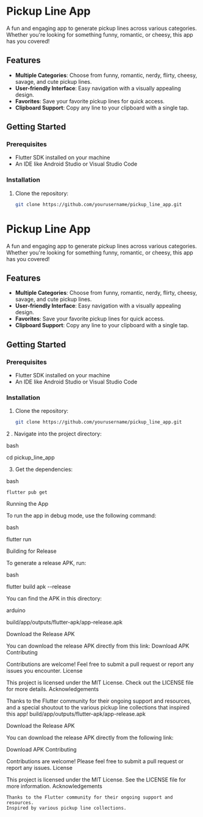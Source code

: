 # Pickup Line App

A fun and engaging app to generate pickup lines across various categories. Whether you're looking for something funny, romantic, or cheesy, this app has you covered!

## Features

- **Multiple Categories**: Choose from funny, romantic, nerdy, flirty, cheesy, savage, and cute pickup lines.
- **User-friendly Interface**: Easy navigation with a visually appealing design.
- **Favorites**: Save your favorite pickup lines for quick access.
- **Clipboard Support**: Copy any line to your clipboard with a single tap.

## Getting Started

### Prerequisites

- Flutter SDK installed on your machine
- An IDE like Android Studio or Visual Studio Code

### Installation

1. Clone the repository:

   ```bash
   git clone https://github.com/yourusername/pickup_line_app.git

# Pickup Line App

A fun and engaging app to generate pickup lines across various categories. Whether you're looking for something funny, romantic, or cheesy, this app has you covered!

## Features

- **Multiple Categories**: Choose from funny, romantic, nerdy, flirty, cheesy, savage, and cute pickup lines.
- **User-friendly Interface**: Easy navigation with a visually appealing design.
- **Favorites**: Save your favorite pickup lines for quick access.
- **Clipboard Support**: Copy any line to your clipboard with a single tap.

## Getting Started

### Prerequisites

- Flutter SDK installed on your machine
- An IDE like Android Studio or Visual Studio Code

### Installation

1. Clone the repository:

   ```bash
   git clone https://github.com/yourusername/pickup_line_app.git


2 . Navigate into the project directory:

bash

cd pickup_line_app

3. Get the dependencies:

bash

    flutter pub get

Running the App

To run the app in debug mode, use the following command:

bash

flutter run

Building for Release

To generate a release APK, run:

bash

flutter build apk --release

You can find the APK in this directory:

arduino

build/app/outputs/flutter-apk/app-release.apk

Download the Release APK

You can download the release APK directly from this link: Download APK
Contributing

Contributions are welcome! Feel free to submit a pull request or report any issues you encounter.
License

This project is licensed under the MIT License. Check out the LICENSE file for more details.
Acknowledgements

Thanks to the Flutter community for their ongoing support and resources, and a special shoutout to the various pickup line collections that inspired this app!
build/app/outputs/flutter-apk/app-release.apk

Download the Release APK

You can download the release APK directly from the following link:

Download APK
Contributing

Contributions are welcome! Please feel free to submit a pull request or report any issues.
License

This project is licensed under the MIT License. See the LICENSE file for more information.
Acknowledgements

    Thanks to the Flutter community for their ongoing support and resources.
    Inspired by various pickup line collections.

